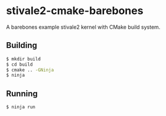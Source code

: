 # stivale2-cmake-barebones
A barebones example stivale2 kernel with CMake build system.

## Building
```sh
$ mkdir build
$ cd build
$ cmake .. -GNinja
$ ninja
```

## Running
```sh
$ ninja run
```
